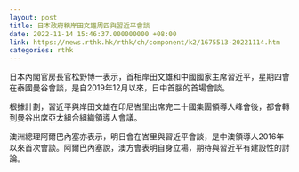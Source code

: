 ```yaml
---
layout: post
title: 日本政府稱岸田文雄周四與習近平會談
date: 2022-11-14 15:46:37.000000000 +08:00
link: https://news.rthk.hk/rthk/ch/component/k2/1675513-20221114.htm
categories: rthk
---
```


日本內閣官房長官松野博一表示，首相岸田文雄和中國國家主席習近平，星期四會在泰國曼谷會談，是自2019年12月以來，日中首腦的首場會談。

根據計劃，習近平與岸田文雄在印尼峇里出席完二十國集團領導人峰會後，都會轉到曼谷出席亞太組合組織領導人會議。

澳洲總理阿爾巴內塞亦表示，明日會在峇里與習近平會談，是中澳領導人2016年以來首次會談。阿爾巴內塞說，澳方會表明自身立場，期待與習近平有建設性的討論。
